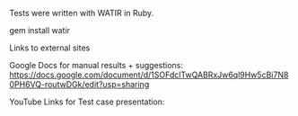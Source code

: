 Tests were written with WATIR in Ruby.

gem install watir

Links to external sites

Google Docs for manual results + suggestions:
https://docs.google.com/document/d/1SOFdclTwQABRxJw6ql9Hw5cBi7N80PH6VQ-routwDGk/edit?usp=sharing

YouTube Links for Test case presentation:
